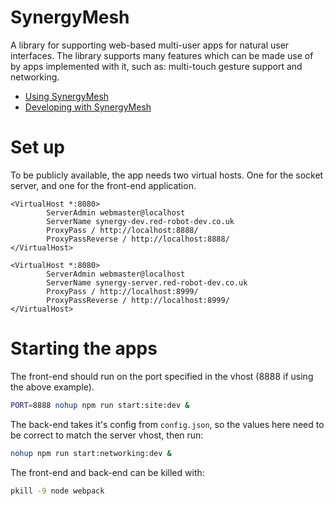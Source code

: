# SynergyMesh

A library for supporting web-based multi-user apps for natural user interfaces. The library supports many features which can be made use of by apps implemented with it, such as: multi-touch gesture support and networking.

 - [Using SynergyMesh](https://github.com/jamcnaughton/synergymesh/wiki/using-synergymesh)
 - [Developing with SynergyMesh](https://github.com/jamcnaughton/synergymesh/wiki/developing-with-synergymesh)

# Set up

To be publicly available, the app needs two virtual hosts. One for the socket server, and one for the front-end application.

```
<VirtualHost *:8080>
        ServerAdmin webmaster@localhost
        ServerName synergy-dev.red-robot-dev.co.uk
        ProxyPass / http://localhost:8888/
        ProxyPassReverse / http://localhost:8888/
</VirtualHost>
```

```
<VirtualHost *:8080>
        ServerAdmin webmaster@localhost
        ServerName synergy-server.red-robot-dev.co.uk
        ProxyPass / http://localhost:8999/
        ProxyPassReverse / http://localhost:8999/
</VirtualHost>
```

# Starting the apps

The front-end should run on the port specified in the vhost (8888 if using the above example).

```sh
PORT=8888 nohup npm run start:site:dev &
```

The back-end takes it's config from `config.json`, so the values here need to be correct to match the server vhost, then run:

```sh
nohup npm run start:networking:dev &
```

The front-end and back-end can be killed with:

```sh
pkill -9 node webpack
```
